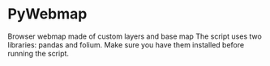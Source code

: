 # PyWebmap
Browser webmap made of custom layers and base map
The script uses two libraries: pandas and folium. Make sure you have them installed before running the script.
